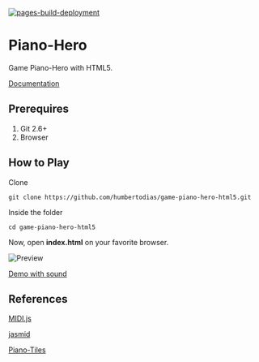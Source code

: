 [![pages-build-deployment](https://github.com/humbertodias/game-piano-hero-html5/actions/workflows/pages/pages-build-deployment/badge.svg)](https://github.com/humbertodias/game-piano-hero-html5/actions/workflows/pages/pages-build-deployment)

# Piano-Hero

Game Piano-Hero with HTML5.

[Documentation](doc/piano-hero.pdf)


## Prerequires

1. Git 2.6+
3. Browser


## How to Play

Clone

```
git clone https://github.com/humbertodias/game-piano-hero-html5.git
```

Inside the folder

```
cd game-piano-hero-html5
```

Now, open **index.html** on your favorite browser.

![Preview](doc/demo.gif)


[Demo with sound](doc/demo.mp4?raw=true)



## References

[MIDI.js](https://galactic.ink/midi-js/)

[jasmid](https://github.com/gasman/jasmid)

[Piano-Tiles](http://tanksw.com/piano-tiles/)
